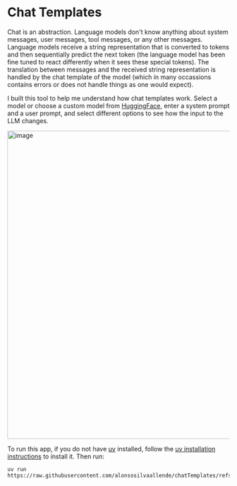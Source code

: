 # Chat Templates

Chat is an abstraction. Language models don't know anything about system messages, user messages, tool messages, or any other messages. Language models receive a string representation that is converted to tokens and then sequentially predict the next token (the language model has been fine tuned to react differently when it sees these special tokens). The translation between messages and the received string representation is handled by the chat template of the model (which in many occassions contains errors or does not handle things as one would expect).

I built this tool to help me understand how chat templates work. Select a model or choose a custom model from [HuggingFace](https://huggingface.co/), enter a system prompt and a user prompt, and select different options to see how the input to the LLM changes.


<img width="697" alt="image" src="https://github.com/user-attachments/assets/14c65d15-f4e2-4292-b504-9647bcd44f63" />


To run this app, if you do not have [uv](https://docs.astral.sh/uv/) installed, follow the [uv installation instructions](https://docs.astral.sh/uv/getting-started/installation/) to install it. Then run:
```console
uv run https://raw.githubusercontent.com/alonsosilvaallende/chatTemplates/refs/heads/main/chattemplates.py
```
